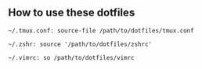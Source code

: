 ## How to use these dotfiles
`~/.tmux.conf: source-file /path/to/dotfiles/tmux.conf`

`~/.zshr: source '/path/to/dotfiles/zshrc'`

`~/.vimrc: so /path/to/dotfiles/vimrc`
